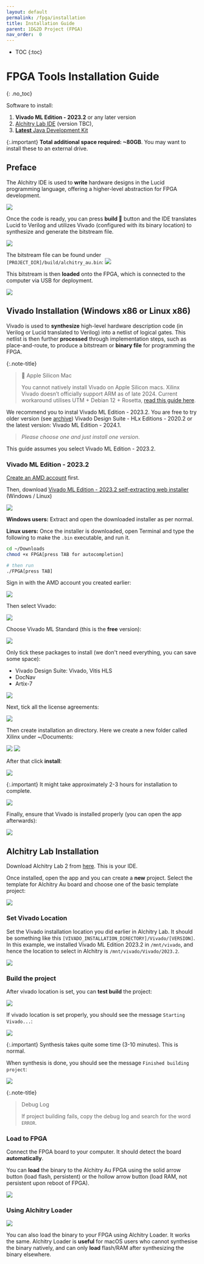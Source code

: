 ```yaml
---
layout: default
permalink: /fpga/installation
title: Installation Guide
parent: 1D&2D Project (FPGA)
nav_order:  0
---
```


* TOC
{:toc}


# FPGA Tools Installation Guide
{: .no_toc}

Software to install: 
1. **Vivado ML Edition - 2023.2** or any later version  
2. [Alchitry Lab IDE](https://alchitry.com/alchitry-labs) (version TBC),
3. [**Latest** Java Development Kit](https://www.oracle.com/sg/java/technologies/downloads/)

{:.important}
**Total additional space required: ~80GB**. You may want to install these to an external drive. 

## Preface 
The Alchitry IDE is used to **write** hardware designs in the Lucid programming language, offering a higher-level abstraction for FPGA development. 

<img src="{{ site.baseurl }}//docs/FPGA/images/installation/2024-10-16-11-04-09.png"  class="center_seventy no-invert"/>

Once the code is ready, you can press **build 🔨** button and the IDE translates Lucid to Verilog and utilizes Vivado (configured with its binary location) to synthesize and generate the bitstream file. 

<img src="{{ site.baseurl }}//docs/FPGA/images/installation/2024-10-16-11-04-47.png"  class="center_thirty no-invert"/>

The bitstream file can be found under `[PROJECT_DIR]/build/alchitry_au.bin`:
<img src="{{ site.baseurl }}//docs/FPGA/images/installation/2024-10-16-11-05-51.png"  class="center_seventy no-invert"/>

This bitstream is then **loaded** onto the FPGA, which is connected to the computer via USB for deployment.

<img src="{{ site.baseurl }}//docs/FPGA/images/installation/2024-10-16-11-06-23.png"  class="center_seventy no-invert"/>


## Vivado Installation (Windows x86 or Linux x86)  

Vivado is used to **synthesize** high-level hardware description code (in Verilog or Lucid translated to Verilog) into a netlist of logical gates. This netlist is then further **processed** through implementation steps, such as place-and-route, to produce a bitstream or **binary file** for programming the FPGA.

{:.note-title}
> 🍎 Apple Silicon Mac 
> 
> You cannot natively install Vivado on Apple Silicon macs. Xilinx Vivado doesn’t officially support ARM as of late 2024. Current workaround utilises UTM + Debian 12 + Rosetta, [read this guide here](http://natalieagus.github.io/50002/fpga/fpga_applesilicon). 


We recommend you to instal Vivado ML Edition - 2023.2. You are free to try older version (see [archive](https://www.xilinx.com/support/download/index.html/content/xilinx/en/downloadNav/vivado-design-tools/archive.html)) Vivado Design Suite - HLx Editions - 2020.2 or the latest version: Vivado ML Edition - 2024.1. 
> *Please choose one and just install one version*. 

This guide assumes you select Vivado ML Edition - 2023.2. 

### Vivado ML Edition - 2023.2 
[Create an AMD account](https://www.amd.com/en/registration/create-account.html?custtarg=aHR0cHM6Ly9hY2NvdW50LmFtZC5jb20vZW4vcHJvZmlsZS5odG1s) first. 

Then, download [Vivado ML Edition - 2023.2 self-extracting web installer](https://www.xilinx.com/support/download/index.html/content/xilinx/en/downloadNav/vivado-design-tools/2023-2.html) (Windows / Linux)

<img src="{{ site.baseurl }}//docs/FPGA/images/installation/2024-10-16-09-54-29.png"  class="center_seventy no-invert"/>

**Windows users:** Extract and open the downloaded installer as per normal. 

**Linux users:** Once the installer is downloaded, open Terminal and type the following to make the `.bin` executable, and run it.

```sh
cd ~/Downloads 
chmod +x FPGA[press TAB for autocompletion]

# then run 
./FPGA[press TAB]
```
Sign in with the AMD account you created earlier:

<img src="{{ site.baseurl }}//docs/FPGA/images/installation/2024-10-16-09-59-32.png"  class="center_seventy no-invert"/>

Then select Vivado: 

<img src="{{ site.baseurl }}//docs/FPGA/images/installation/2024-10-16-09-59-57.png"  class="center_seventy no-invert"/>

Choose Vivado ML Standard (this is the **free** version):

<img src="{{ site.baseurl }}//docs/FPGA/images/installation/2024-10-16-10-00-26.png"  class="center_seventy no-invert"/>

Only tick these packages to install (we don't need everything, you can save some space):
- Vivado Design Suite: Vivado, Vitis HLS
- DocNav
- Artix-7

<img src="{{ site.baseurl }}//docs/FPGA/images/installation/2024-10-16-10-01-04.png"  class="center_seventy no-invert"/>

Next, tick all the license agreements:

<img src="{{ site.baseurl }}//docs/FPGA/images/installation/2024-10-16-10-01-24.png"  class="center_seventy no-invert"/>

Then create installation an directory. Here we create a new folder called Xilinx under ~/Documents:

<img src="{{ site.baseurl }}//docs/FPGA/images/installation/2024-10-16-10-01-53.png"  class="center_seventy no-invert"/>

<img src="{{ site.baseurl }}//docs/FPGA/images/installation/2024-10-16-10-02-14.png"  class="center_seventy no-invert"/>

After that click **install**: 

<img src="{{ site.baseurl }}//docs/FPGA/images/installation/2024-10-16-10-02-29.png"  class="center_seventy no-invert"/>

{:.important}
It might take approximately 2-3 hours for installation to complete. 

<img src="{{ site.baseurl }}//docs/FPGA/images/installation/2024-10-16-10-03-04.png"  class="center_seventy no-invert"/>

Finally, ensure that Vivado is installed properly (you can open the app afterwards):

<img src="{{ site.baseurl }}//docs/FPGA/images/installation/2024-10-16-10-12-21.png"  class="center_seventy no-invert"/>

## Alchitry Lab Installation 

Download Alchitry Lab 2 from [here](https://alchitry.com/alchitry-labs/). This is your IDE.

Once installed, open the app and you can create a **new** project. Select the template for Alchitry Au board and choose one of the basic template project: 

<img src="{{ site.baseurl }}//docs/FPGA/images/installation/2024-10-16-11-09-33.png"  class="center_seventy no-invert"/>

### Set Vivado Location

Set the Vivado installation location you did earlier in Alchitry Lab. It should be something like this `[VIVADO_INSTALLATION_DIRECTORY]/Vivado/[VERSION]`. In this example, we installed Vivado ML Edition 2023.2 in `/mnt/vivado`, and hence the location to select in Alchitry is `/mnt/vivado/Vivado/2023.2`. 

<img src="{{ site.baseurl }}//docs/FPGA/images/installation/2024-10-16-11-10-22.png"  class="center_seventy no-invert"/>

### Build the project
After vivado location is set, you can **test build** the project:

<img src="{{ site.baseurl }}//docs/FPGA/images/installation/2024-10-16-11-12-16.png"  class="center_seventy no-invert"/>

If vivado location is set properly, you should see the message `Starting Vivado...`:

<img src="{{ site.baseurl }}//docs/FPGA/images/installation/2024-10-16-11-15-07.png"  class="center_seventy no-invert"/>

{:.important}
Synthesis takes quite some time (3-10 minutes). This is normal. 

When synthesis is done, you should see the message `Finished building project`:

<img src="{{ site.baseurl }}//docs/FPGA/images/installation/2024-10-16-11-15-46.png"  class="center_seventy no-invert"/>

{:.note-title}
> Debug Log 
>
> If project building fails, copy the debug log and search for the word `ERROR`. 

### Load to FPGA 

Connect the FPGA board to your computer. It should detect the board **automatically**. 

You can **load** the binary to the Alchitry Au FPGA using the solid arrow button (load flash, persistent) or the hollow arrow button (load RAM, not persistent upon reboot of FPGA). 

<img src="{{ site.baseurl }}//docs/FPGA/images/installation/2024-10-16-11-17-20.png"  class="center_fifty no-invert"/>

### Using Alchitry Loader 

<img src="{{ site.baseurl }}//docs/FPGA/images/installation/2024-10-16-11-18-24.png"  class="center_fifty no-invert"/>

You can also load the binary to your FPGA using Alchitry Loader. It works the same. Alchitry Loader is **useful** for macOS users who cannot synthesise the binary natively, and can only **load** flash/RAM after synthesizing the binary elsewhere. 

